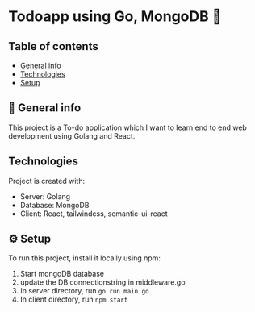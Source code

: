 # Todoapp using Go, MongoDB :memo: 
## Table of contents
* [General info](#general-info)
* [Technologies](#technologies)
* [Setup](#setup)

## :electric_plug: General info
This project is a To-do application which I want to learn end to end web development using Golang and React. 
	
## Technologies
Project is created with:
* Server: Golang
* Database: MongoDB
* Client: React, tailwindcss, semantic-ui-react
	
## :gear: Setup
To run this project, install it locally using npm:


1. Start mongoDB database
2. update the DB connectionstring in middleware.go
3. In server directory, run `go run main.go`
4. In client directory, run `npm start`

